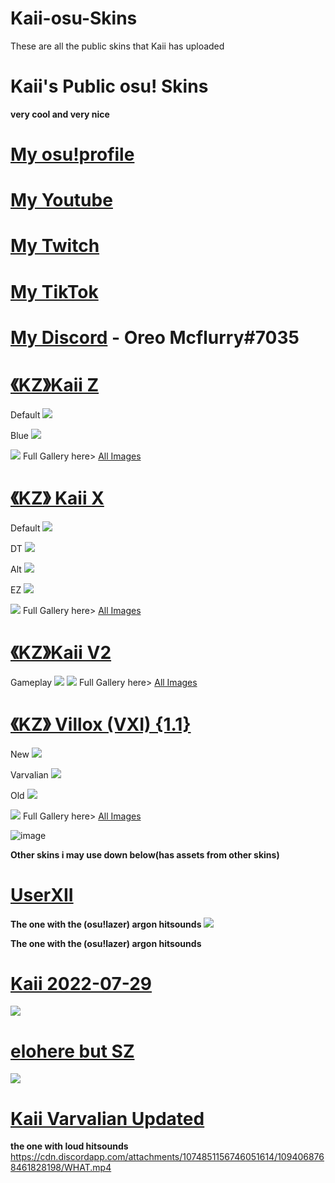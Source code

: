 # Kaii-osu-Skins
These are all the public skins that Kaii has uploaded
# Kaii's Public osu! Skins
**very cool and very nice**

# [My osu!profile](https://osu.ppy.sh/users/19039261)
# [My Youtube](https://www.youtube.com/channel/UC8o7wv2QboUPQ3FxHz7mvDw)
# [My Twitch](https://www.twitch.tv/kaizaxd_)
# [My TikTok](https://www.tiktok.com/@kaiipng)
# [My Discord](https://discord.gg/BRVhJbA34z) - Oreo Mcflurry#7035

# [《KZ》Kaii Z](https://drive.google.com/drive/folders/1LsZY-1dl3LbEHOw9b9WgHVutiHGSFYbG?usp=share_link)
Default ![](https://i.imgur.com/du4Skhl.jpeg)

Blue ![](https://i.imgur.com/3OaXNOW.jpeg)

![](https://i.imgur.com/XlCLCOb.jpeg)
Full Gallery here> [All Images](https://imgur.com/a/R7wyaJe)

# [《KZ》 Kaii X](https://drive.google.com/drive/folders/1FBIf3KIVdSursbgVeWPDEr2OtgFZZfIt)
Default ![](https://i.imgur.com/SGqufWi.png)

DT ![](https://i.imgur.com/eQGjw5o.png)

Alt ![](https://i.imgur.com/Gur4I0P.png)

EZ ![](https://i.imgur.com/H5cUQyK.png)

![](https://i.imgur.com/d5xRVBJ.png)
Full Gallery here> [All Images](https://imgur.com/a/Vk04o67)

# [《KZ》Kaii V2](https://drive.google.com/drive/folders/1viy35z4AT9ZQ5cQqSyi9eJ8-t6BqrzjV?usp=share_link)
Gameplay ![](https://i.imgur.com/hRXI8vZ.png)
![](https://i.imgur.com/12B45f6.png)
Full Gallery here> [All Images](https://imgur.com/a/8wbmrOF)



# [《KZ》 Villox (VXI) {1.1}](https://drive.google.com/drive/u/0/folders/1Ogs-ExW1l4a0C1VCIAD8Brrb4iNz1S38)
New ![](https://i.imgur.com/zH1vew9.png)

Varvalian ![](https://i.imgur.com/Bx0s78O.png)

Old ![](https://i.imgur.com/es3rOik.png)

![](https://i.imgur.com/Ps0GYc6.png)
Full Gallery here> [All Images](https://imgur.com/a/PyIVt16)

![image](https://user-images.githubusercontent.com/130193634/230696521-07e87581-a69a-4d9b-9fef-bb12afdeb3ce.png)





**Other skins i may use down below(has assets from other skins)**
# [UserXII](https://drive.google.com/file/d/1UBv2vimEHAg1Bucxa9tlQCv-ftFI7MHm/view?usp=share_link)
**The one with the (osu!lazer) argon hitsounds**
![](https://github.com/Kaiipng/Kaii-osu-Skins/assets/130193634/557ea01f-9b56-40ea-b922-d0563649c8ce)

**The one with the (osu!lazer) argon hitsounds**
# [Kaii 2022-07-29](https://drive.google.com/file/d/1s0mv8NcCxYlFAzI2x3f4hhfeCAnotPgy/view?usp=sharing)
![](https://user-images.githubusercontent.com/130193634/230696890-cf782949-d4a5-4dfc-ae18-f06fafe59087.png)

# [elohere but SZ](https://drive.google.com/file/d/19x4MmXnAKmXCZdFkdO4440a81VoOgz7P/view?usp=share_link)
![](https://user-images.githubusercontent.com/130193634/230696964-07877fe0-9c34-4169-b81f-66427b795cc3.png)

# [Kaii Varvalian Updated](https://drive.google.com/file/d/19SbGt-beDf8bRcY6Y7T_QsMs2XdHlqyI/view?usp=share_link)
**the one with loud hitsounds**
https://cdn.discordapp.com/attachments/1074851156746051614/1094068768461828198/WHAT.mp4
